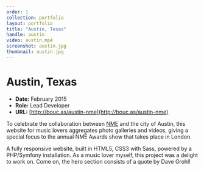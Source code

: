 ```yaml
---
order: 1
collection: portfolio
layout: portfolio
title: "Austin, Texas"
handle: austin
video: austin.mp4
screenshot: austin.jpg
thumbnail: austin.jpg
---
```

# Austin, Texas

- **Date:** February 2015
- **Role:** Lead Developer
- **URL:** [http://bouc.as/austin-nme](http://bouc.as/austin-nme)

To celebrate the collaboration between [NME](http://nme.com) and the city of Austin, this website for music lovers aggregates photo galleries and videos, giving a special focus to the annual NME Awards show that takes place in London. 

A fully responsive website, built in HTML5, CSS3 with Sass, powered by a PHP/Symfony installation. As a music lover myself, this project was a delight to work on. Come on, the hero section consists of a quote by Dave Grohl!